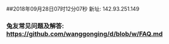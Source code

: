 ##2018年09月28日07时12分07秒 新址: 142.93.251.149
### 兔友常见问题及解答: https://github.com/wanggonging/d/blob/w/FAQ.md
